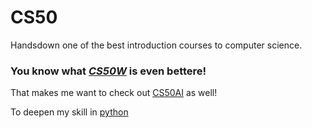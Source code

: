 # CS50
    
Handsdown one of the best introduction courses to computer science.

### You know what *[CS50W](/wiki/CS50W)* is even bettere!

That makes me want to check out [CS50AI](/wiki/CS50AI) as well!

To deepen my skill in [python](/wiki/python)

